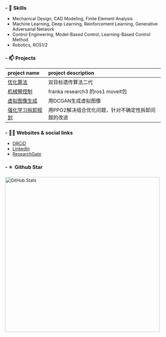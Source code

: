 ### - 🔨 Skills

* Mechanical Design, CAD Modeling, Finite Element Analysis
* Machine Learning, Deep Learning, Reinforcement Learning, Generative Adversarial Network
* Control Engineering, Model-Based Control, Learning-Based Control Method
* Robotics, ROS1/2

### - 📫 Projects
| project name | project description |
| :--- | :----------- |
|[优化算法](https://github.com/888xc888/NSGA_2)| 双目标遗传算法二代|
|[机械臂控制](https://github.com/888xc888/franka_ros1)|franka research3 的ros1 moveit包|
|[虚拟图像生成](https://github.com/888xc888/DCGAN_pytorch)|用DCGAN生成虚拟图像|
|[强化学习拆卸规划](https://github.com/888xc888/DCGAN_pytorch)|用PPO2解决组合优化问题，针对不确定性拆卸问题的改进|

### - 🤝🏻 Websites & social links
* [ORCiD](https://orcid.org/0009-0007-5024-8281)
* [LinkedIn](https://www.linkedin.com/in/%E6%99%A8-%E8%AE%B8-932376336/)
* [ResearchGate](https://www.researchgate.net/profile/Chen-Xu-165)

### - ⭐️ &nbsp;Github Star

<img width="500px"  alt="GitHub Stats" src="https://github-readme-stats.vercel.app/api?username=888xc888&count_private=true&show_icons=true"/>





<!--
**888xc888/888xc888** is a ✨ _special_ ✨ repository because its `README.md` (this file) appears on your GitHub profile.

Here are some ideas to get you started:

- 🔭 I’m currently working on ...
- 🌱 I’m currently learning ...
- 👯 I’m looking to collaborate on ...
- 🤔 I’m looking for help with ...
- 💬 Ask me about ...
- 📫 How to reach me: ...
- 😄 Pronouns: ...
- ⚡ Fun fact: ...
-->

